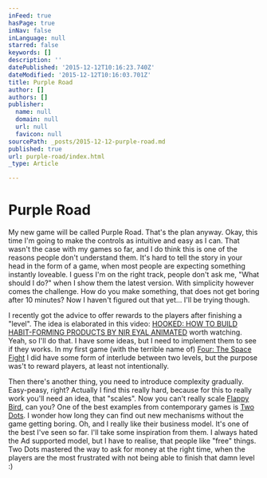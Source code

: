 ```yaml
---
inFeed: true
hasPage: true
inNav: false
inLanguage: null
starred: false
keywords: []
description: ''
datePublished: '2015-12-12T10:16:23.740Z'
dateModified: '2015-12-12T10:16:03.701Z'
title: Purple Road
author: []
authors: []
publisher:
  name: null
  domain: null
  url: null
  favicon: null
sourcePath: _posts/2015-12-12-purple-road.md
published: true
url: purple-road/index.html
_type: Article

---
```

# Purple Road

My new game will be called Purple Road. That's the plan anyway. Okay, this time I'm going to make the controls as intuitive and easy as I can. That wasn't the case with my games so far, and I do think this is one of the reasons people don't understand them. It's hard to tell the story in your head in the form of a game, when most people are expecting something instantly loveable. I guess I'm on the right track, people don't ask me, "What should I do?" when I show them the latest version. With simplicity however comes the challenge. How do you make something, that does not get boring after 10 minutes? Now I haven't figured out that yet... I'll be trying though.

I recently got the advice to offer rewards to the players after finishing a "level". The idea is elaborated in this video: [HOOKED: HOW TO BUILD HABIT-FORMING PRODUCTS BY NIR EYAL ANIMATED][0] worth watching. Yeah, so I'll do that. I have some ideas, but I need to implement them to see if they works. In my first game (with the terrible name of) [Four: The Space Fight][1] I did have some form of interlude between two levels, but the purpose was't to reward players, at least not intentionally.

Then there's another thing, you need to introduce complexity gradually. Easy-peasy, right? Actually I find this really hard, because for this to really work you'll need an idea, that "scales". Now you can't really scale [Flappy Bird][2], can you? One of the best examples from contemporary games is [Two Dots][3]. I wonder how long they can find out new mechanisms without the game getting boring. Oh, and I really like their business model. It's one of the best I've seen so far. I'll take some inspiration from them. I always hated the Ad supported model, but I have to realise, that people like "free" things. Two Dots mastered the way to ask for money at the right time, when the players are the most frustrated with not being able to finish that damn level :)

[0]: https://www.youtube.com/watch?v=hVDN2mjJpb8
[1]: https://itunes.apple.com/us/app/four-the-space-fight/id689139129?mt=8
[2]: https://en.wikipedia.org/wiki/Flappy_Bird
[3]: https://itunes.apple.com/us/app/two-dots/id880178264?mt=8